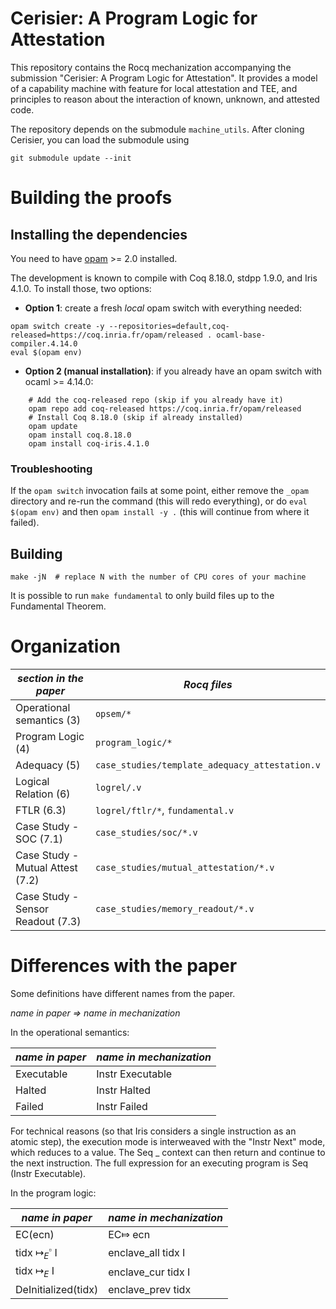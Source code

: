 # Cerisier: A Program Logic for Attestation
This repository contains the Rocq mechanization accompanying the submission 
"Cerisier: A Program Logic for Attestation".
It provides a model of a capability machine with feature for local attestation and TEE,
and principles to reason about the interaction of known, unknown, and attested code.

The repository depends on the submodule `machine_utils`.
After cloning Cerisier, you can load the submodule using
```
git submodule update --init
```

# Building the proofs

## Installing the dependencies

You need to have [opam](https://opam.ocaml.org/) >= 2.0 installed.

The development is known to compile with Coq 8.18.0, stdpp 1.9.0, and Iris 4.1.0. 
To install those, two options:

- **Option 1**: create a fresh *local* opam switch with everything needed:

```
opam switch create -y --repositories=default,coq-released=https://coq.inria.fr/opam/released . ocaml-base-compiler.4.14.0
eval $(opam env)
```

- **Option 2 (manual installation)**: if you already have an opam switch with
  ocaml >= 4.14.0:

```
    # Add the coq-released repo (skip if you already have it)
    opam repo add coq-released https://coq.inria.fr/opam/released
    # Install Coq 8.18.0 (skip if already installed)
    opam update
    opam install coq.8.18.0
    opam install coq-iris.4.1.0
```

### Troubleshooting

If the `opam switch` invocation fails at some point, either remove the `_opam`
directory and re-run the command (this will redo everything), or do `eval $(opam
env)` and then `opam install -y .` (this will continue from where it failed).

## Building

```
make -jN  # replace N with the number of CPU cores of your machine
```

It is possible to run `make fundamental` to only build files up to the
Fundamental Theorem.

# Organization

| *section in the paper*            | *Rocq files*                                   |
|-----------------------------------|------------------------------------------------|
| Operational semantics (3)         | `opsem/*`                                      |
| Program Logic (4)                 | `program_logic/*`                              |
| Adequacy (5)                      | `case_studies/template_adequacy_attestation.v` |
| Logical Relation (6)              | `logrel/.v`                                    |
| FTLR (6.3)                        | `logrel/ftlr/*`, `fundamental.v`               |
| Case Study - SOC (7.1)            | `case_studies/soc/*.v`                         |
| Case Study - Mutual Attest (7.2)  | `case_studies/mutual_attestation/*.v`          |
| Case Study - Sensor Readout (7.3) | `case_studies/memory_readout/*.v`              |

# Differences with the paper

Some definitions have different names from the paper.  

*name in paper => name in mechanization*

In the operational semantics:

| *name in paper*   | *name in mechanization*   |
|-------------------|---------------------------|
| Executable        | Instr Executable          |
| Halted            | Instr Halted              |
| Failed            | Instr Failed              |

For technical reasons (so that Iris considers a single instruction as an atomic step), 
the execution mode is interweaved with the "Instr Next" mode, which reduces to a value.
The Seq _ context can then return and continue to the next instruction. The full expression 
for an executing program is Seq (Instr Executable).

In the program logic:

| *name in paper*                | *name in mechanization* |
|--------------------------------|-------------------------|
| EC(ecn)                        | EC⤇ ecn                 |
| tidx $\mapsto_{E}^{\square}$ I | enclave_all tidx I      |
| tidx $\mapsto_{E}$ I           | enclave_cur tidx I      |
| DeInitialized(tidx)            | enclave_prev tidx       |
